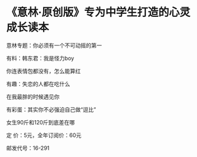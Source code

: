 # 《意林·原创版》专为中学生打造的心灵成长读本

意林专题：你必须有一个不可动摇的第一 

有料：韩东君：我是怪力boy 

你连表情包都没有，怎么能算红 

有趣：失恋的人都在吃什么 

在我最胖的时候遇见你 

有彩蛋：其实你不必强迫自己做“逗比” 

女生90斤和120斤到底差在哪 

定 价：5元，全年订阅价：60元 

邮发代号：16-291